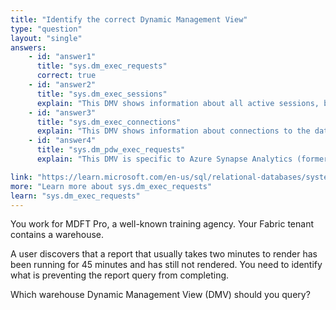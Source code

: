 ```yaml
---
title: "Identify the correct Dynamic Management View"
type: "question"
layout: "single"
answers:
    - id: "answer1"
      title: "sys.dm_exec_requests"
      correct: true
    - id: "answer2"
      title: "sys.dm_exec_sessions"
      explain: "This DMV shows information about all active sessions, but doesn't provide detailed information about currently executing requests and their status."
    - id: "answer3"
      title: "sys.dm_exec_connections"
      explain: "This DMV shows information about connections to the database, but doesn't provide information about the status of executing queries."
    - id: "answer4"
      title: "sys.dm_pdw_exec_requests"
      explain: "This DMV is specific to Azure Synapse Analytics (formerly SQL Data Warehouse) and is not available in Fabric warehouses."

link: "https://learn.microsoft.com/en-us/sql/relational-databases/system-dynamic-management-views/sys-dm-exec-requests-transact-sql"
more: "Learn more about sys.dm_exec_requests"
learn: "sys.dm_exec_requests"
---
```

You work for MDFT Pro, a well-known training agency. Your Fabric tenant contains a warehouse. 

A user discovers that a report that usually takes two minutes to render has been running for 45 minutes and has still not rendered. You need to identify what is preventing the report query from completing.

Which warehouse Dynamic Management View (DMV) should you query?
